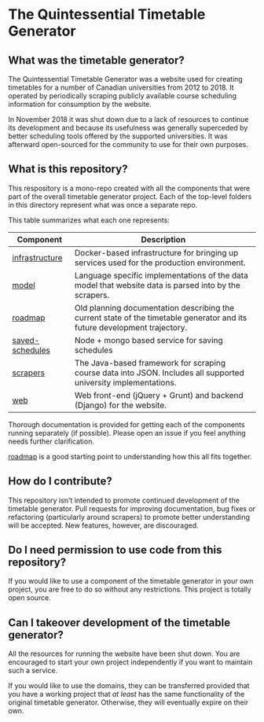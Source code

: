 # The Quintessential Timetable Generator

## What was the timetable generator?
The Quintessential Timetable Generator was a website used for creating timetables for a number of Canadian universities from 2012 to 2018. It operated by periodically scraping publicly available course scheduling information for consumption by the website.

In November 2018 it was shut down due to a lack of resources to continue its development and because its usefulness was generally superceded by better scheduling tools offered by the supported universities. It was afterward open-sourced for the community to use for their own purposes.

## What is this repository?

This respository is a mono-repo created with all the components that were part of the overall timetable generator project. Each of the top-level folders in this directory represent what was once a separate repo.

This table summarizes what each one represents:

| Component | Description |
| -----------|------------|
| [infrastructure](./infrastructure) | Docker-based infrastructure for bringing up services used for the production environment. |
| [model](./model) | Language specific implementations of the data model that website data is parsed into by the scrapers.|
| [roadmap](./roadmap) | Old planning documentation describing the current state of the timetable generator and its future development trajectory.|
| [saved-schedules](./saved-schedules) | Node + mongo based service for saving schedules|
| [scrapers](./scrapers) | The Java-based framework for scraping course data into JSON. Includes all supported university implementations.|
| [web](./web) | Web front-end (jQuery + Grunt) and backend (Django) for the website.|

Thorough documentation is provided for getting each of the components running separately (if possible). Please open an issue if you feel anything needs further clarification.

[roadmap](./roadmap) is a good starting point to understanding how this all fits together.

## How do I contribute?

This repository isn't intended to promote continued development of the timetable generator. Pull requests for improving documentation, bug fixes or refactoring (particularly around scrapers) to promote better understanding will be accepted. New features, however, are discouraged.

## Do I need permission to use code from this repository?

If you would like to use a component of the timetable generator in your own project, you are free to do so without any restrictions. This project is totally open source.

## Can I takeover development of the timetable generator?

All the resources for running the website have been shut down. You are encouraged to start your own project independently if you want to maintain such a service.

If you would like to use the domains, they can be transferred provided that you have a working project that _at least_ has the same functionality of the original timetable generator. Otherwise, they will eventually expire on their own.
